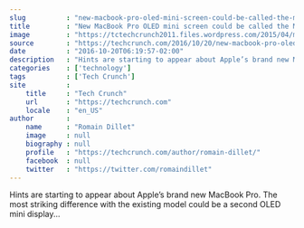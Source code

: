 ```yaml
---
slug          : "new-macbook-pro-oled-mini-screen-could-be-called-the-magic-toolbar"
title         : "New MacBook Pro OLED mini screen could be called the Magic Toolbar"
image         : "https://tctechcrunch2011.files.wordpress.com/2015/04/macbook-name.jpg?w=764&h=400&crop=1"
source        : "https://techcrunch.com/2016/10/20/new-macbook-pro-oled-mini-screen-could-be-called-the-magic-toolbar/"
date          : "2016-10-20T06:19:57-02:00"
description   : "Hints are starting to appear about Apple’s brand new MacBook Pro. The most striking difference with the existing model could be a second OLED mini display..."
categories    : ['technology']
tags          : ['Tech Crunch']
site          :
    title     : "Tech Crunch"
    url       : "https://techcrunch.com"
    locale    : "en_US"
author        :
    name      : "Romain Dillet"
    image     : null
    biography : null
    profile   : "https://techcrunch.com/author/romain-dillet/"
    facebook  : null
    twitter   : "https://twitter.com/romaindillet"
---
```


Hints are starting to appear about Apple’s brand new MacBook Pro. The most striking difference with the existing model could be a second OLED mini display...
